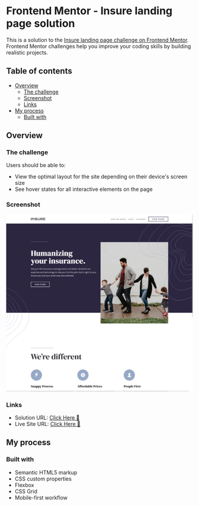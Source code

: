 # Frontend Mentor - Insure landing page solution

This is a solution to the [Insure landing page challenge on Frontend Mentor](https://www.frontendmentor.io/challenges/insure-landing-page-uTU68JV8). Frontend Mentor challenges help you improve your coding skills by building realistic projects. 

## Table of contents

- [Overview](#overview)
  - [The challenge](#the-challenge)
  - [Screenshot](#screenshot)
  - [Links](#links)
- [My process](#my-process)
  - [Built with](#built-with)

## Overview

### The challenge

Users should be able to:

- View the optimal layout for the site depending on their device's screen size
- See hover states for all interactive elements on the page

### Screenshot

![](./screenshot.png)

### Links

- Solution URL: [Click Here 🚀](https://github.com/ubed90/insure-landing-page)
- Live Site URL: [Click Here 🚀](https://ubed90.github.io/insure-landing-page/)

## My process

### Built with

- Semantic HTML5 markup
- CSS custom properties
- Flexbox
- CSS Grid
- Mobile-first workflow